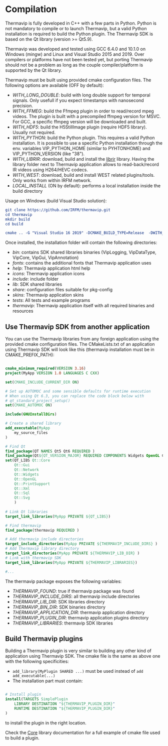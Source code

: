 

# Compilation

Thermavip is fully developed in C++ with a few parts in Python. Python is not mandatory to compile or to launch Thermavip, but a valid Python installation 
is required to build the Python plugin. The Thermavip SDK is based on the Qt library (version >= Qt5.9).

Thermavip was developed and tested using GCC 6.4.0 and 10.1.0 on Windows (mingw) and Linux and Visual Studio 2015 and 2019. 
Over compilers or platforms have not been tested yet, but porting Thermavip should not be a problem as long as the couple compiler/platform is supported by the Qt library.

Thermavip must be built using provided cmake configuration files. The following options are available (OFF by default):

-	*WITH_LONG_DOUBLE*: build with long double support for temporal signals. Only usefull if you expect timestamps with nanosecond precision.
-	*WITH_FFMEG*: build the Ffmpeg plugin in order to read/record mpeg videos. The plugin is built with a precompiled ffmpeg version for MSVC. For GCC, a specific ffmpeg version will be downloaded and built.
-	*WITH_HDF5*: build the H5StillImage plugin (require HDF5 library). Usually not required.
-	*WITH_PYTHON*: build the Python plugin. This requires a valid Python installation. It is possible to use a specific Python installation through the env. variables VIP_PYTHON_HOME (similar to PYHTONHOME) and VIP_PYTHON_VERSION (like "38").
-	*WITH_LIBRIR*: download, build and install the [librir](https://github.com/IRFM/librir) library. Having the library folder next to Thermavip application allows to read-back/record IR videos using H264/HEVC codecs.
-	*WITH_WEST*: download, build and install WEST related plugins/tools. Only works from within IRFM network.
-	*LOCAL_INSTALL* (ON by default): performs a local installation inside the build directory
 
Usage on Windows (build Visual Studio solution):

```cmake
git clone https://github.com/IRFM/thermavip.git
cd thermavip
mkdir build
cd build

cmake .. -G "Visual Studio 16 2019" -DCMAKE_BUILD_TYPE=Release  -DWITH_PYTHON=ON -DWITH_FFMPEG=ON -DWITH_LIBRIR=ON -DCMAKE_PREFIX_PATH="absolute_path_to_QT_library" 

```

Once installed, the installation folder will  contain the following directories:

-	*bin*: contains SDK shared libraries binaries (VipLogging, VipDataType, VipCore, VipGui, VipAnnotation)
-	*fonts*: contains the additional fonts that Thermavip application uses
-	*help*: Thermavip application html help
-	*icons*: Thermavip application icons
-	*include*: include folder
-	*lib*: SDK shared libraries
-	*share*: configuration files suitable for pkg-config
-	*skins*: Thermavip application skins
-	*tests*: All tests and example programs
-	*thermavip*: Thermavip application itself with all required binaries and resources

## Use Thermavip SDK from another application

You can use the Thermavip libraries from any foreign application using the provided cmake configuration files.
The CMakeLists.txt of an application using Thermavip SDK will look like this (thermavip installation must be in CMAKE_PREFIX_PATH):

```cmake

cmake_minimum_required(VERSION 3.16)
project(MyApp VERSION 1.0 LANGUAGES C CXX)

set(CMAKE_INCLUDE_CURRENT_DIR ON)

# Set up AUTOMOC and some sensible defaults for runtime execution
# When using Qt 6.3, you can replace the code block below with
# qt_standard_project_setup()
set(CMAKE_AUTOMOC ON)

include(GNUInstallDirs)

# Create a shared library
add_executable(MyApp
    my_source_files
)

# Find Qt
find_package(QT NAMES Qt5 Qt6 REQUIRED )
find_package(Qt${QT_VERSION_MAJOR} REQUIRED COMPONENTS Widgets OpenGL Core Gui Xml Network Sql PrintSupport Svg)
set(QT_LIBS Qt::Core
    Qt::Gui
    Qt::Network
	Qt::Widgets
	Qt::OpenGL
	Qt::PrintSupport
    Qt::Xml
	Qt::Sql
	Qt::Svg
	)
	
# Link Qt libraries
target_link_libraries(MyApp PRIVATE ${QT_LIBS})

# Find thermavip
find_package(thermavip REQUIRED )

# Add thermavip include directories
target_include_directories(MyApp PRIVATE ${THERMAVIP_INCLUDE_DIRS} )
# Add thermavip library directory
target_link_directories(MyApp PRIVATE ${THERMAVIP_LIB_DIR} )
# Link with thermavip SDK
target_link_libraries(MyApp PRIVATE ${THERMAVIP_LIBRARIES})

#...

```

The thermavip package exposes the following variables:

-	*THERMAVIP_FOUND*: true if thermavip package was found
-	*THERMAVIP_INCLUDE_DIRS*: all thermavip include directories
-	*THERMAVIP_LIB_DIR*: SDK libraries directory
-	*THERMAVIP_BIN_DIR*: SDK binaries directory
-	*THERMAVIP_APPLICATION_DIR*: thermavip application directory
-	*THERMAVIP_PLUGIN_DIR*: thermavip application plugins directory
-	*THERMAVIP_LIBRARIES*: thermavip SDK libraries


## Build Thermavip plugins

Building a Thermavip plugin is very similar to building any other kind of application using Thermavip SDK.
The cmake file is the same as above one with the following specificities:

-	`add_library(MyPlugin SHARED ...)` must be used instead of `add add_executable(...)`
-	The installation part must contain:

```cmake

# Install plugin
install(TARGETS SimplePlugin
	LIBRARY DESTINATION "${THERMAVIP_PLUGIN_DIR}"
    RUNTIME DESTINATION "${THERMAVIP_PLUGIN_DIR}"
)
```
to install the plugin in the right location.

Check the [Core](core.md) library documentation for a full example of cmake file used to build a plugin.
